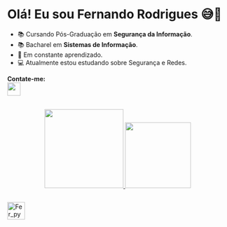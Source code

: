 # Olá! Eu sou Fernando Rodrigues 😅👋

- 📚 Cursando Pós-Graduação em **Segurança da Informação**.
- 📚 Bacharel em **Sistemas de Informação**.
- 🔀 Em constante aprendizado.
- 💻 Atualmente estou estudando sobre Segurança e Redes.

<div style="display: inline_block">
  
**Contate-me:** <br>
  <a href="https://www.linkedin.com/in/fernandorodriguessti" target="_blank">
    <img height="30em" src="https://img.shields.io/badge/LinkedIn-0077B5?style=for-the-badge&logo=linkedin&logoColor=white"/>
</div><br>

<div align="center">
  <a href="https://github.com/rodriguesFern">
    <img height="180em" src="https://github-readme-stats.vercel.app/api?username=rodriguesFern&show_icons=true&theme=dark&include_all_commits=true&count_private=true"/>
    <img height="150em" src="https://github-readme-stats.vercel.app/api/top-langs/?username=rodriguesFern&layout=compact&theme=dark"/>
</div>
  
##  
<div style="display: inline_block">
  <img align="center" alt="Fer_py" height="40" width="40"
       src="https://cdn.jsdelivr.net/gh/devicons/devicon/icons/python/python-original.svg">
</div>

